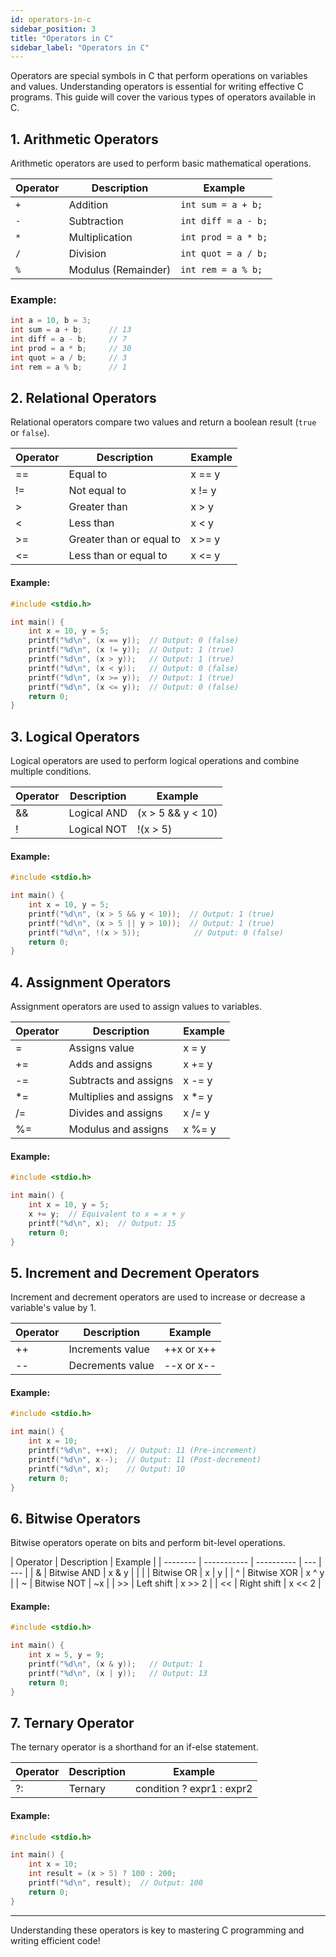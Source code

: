 ```yaml
---
id: operators-in-c
sidebar_position: 3
title: "Operators in C"
sidebar_label: "Operators in C"
---
```


Operators are special symbols in C that perform operations on variables and values. Understanding operators is essential for writing effective C programs. This guide will cover the various types of operators available in C.

## 1. Arithmetic Operators

Arithmetic operators are used to perform basic mathematical operations.

| Operator | Description         | Example             |
| -------- | ------------------- | ------------------- |
| `+`      | Addition            | `int sum = a + b;`  |
| `-`      | Subtraction         | `int diff = a - b;` |
| `*`      | Multiplication      | `int prod = a * b;` |
| `/`      | Division            | `int quot = a / b;` |
| `%`      | Modulus (Remainder) | `int rem = a % b;`  |

### Example:

```c
int a = 10, b = 3;
int sum = a + b;      // 13
int diff = a - b;     // 7
int prod = a * b;     // 30
int quot = a / b;     // 3
int rem = a % b;      // 1
```

## 2. Relational Operators

Relational operators compare two values and return a boolean result (`true` or `false`).

| Operator | Description              | Example   |
| -------- | ------------------------ | --------- |
| ==       | Equal to                 | x == y    |
| !=       | Not equal to             | x != y    |
| &gt;     | Greater than             | x &gt; y  |
| &lt;     | Less than                | x &lt; y  |
| &gt;=    | Greater than or equal to | x &gt;= y |
| &lt;=    | Less than or equal to    | x &lt;= y |

#### Example:

```c
#include <stdio.h>

int main() {
    int x = 10, y = 5;
    printf("%d\n", (x == y));  // Output: 0 (false)
    printf("%d\n", (x != y));  // Output: 1 (true)
    printf("%d\n", (x > y));   // Output: 1 (true)
    printf("%d\n", (x < y));   // Output: 0 (false)
    printf("%d\n", (x >= y));  // Output: 1 (true)
    printf("%d\n", (x <= y));  // Output: 0 (false)
    return 0;
}
```

## 3. Logical Operators

Logical operators are used to perform logical operations and combine multiple conditions.

| Operator | Description | Example                 |
| -------- | ----------- | ----------------------- |
| &&       | Logical AND | (x &gt; 5 && y &lt; 10) |
| !        | Logical NOT | !(x &gt; 5)             |

#### Example:

```c
#include <stdio.h>

int main() {
    int x = 10, y = 5;
    printf("%d\n", (x > 5 && y < 10));  // Output: 1 (true)
    printf("%d\n", (x > 5 || y > 10));  // Output: 1 (true)
    printf("%d\n", !(x > 5));            // Output: 0 (false)
    return 0;
}
```

## 4. Assignment Operators

Assignment operators are used to assign values to variables.

| Operator | Description            | Example |
| -------- | ---------------------- | ------- |
| =        | Assigns value          | x = y   |
| +=       | Adds and assigns       | x += y  |
| -=       | Subtracts and assigns  | x -= y  |
| \*=      | Multiplies and assigns | x \*= y |
| /=       | Divides and assigns    | x /= y  |
| %=       | Modulus and assigns    | x %= y  |

#### Example:

```c
#include <stdio.h>

int main() {
    int x = 10, y = 5;
    x += y;  // Equivalent to x = x + y
    printf("%d\n", x);  // Output: 15
    return 0;
}
```

## 5. Increment and Decrement Operators

Increment and decrement operators are used to increase or decrease a variable's value by 1.

| Operator | Description      | Example    |
| -------- | ---------------- | ---------- |
| ++       | Increments value | ++x or x++ |
| --       | Decrements value | --x or x-- |

#### Example:

```c
#include <stdio.h>

int main() {
    int x = 10;
    printf("%d\n", ++x);  // Output: 11 (Pre-increment)
    printf("%d\n", x--);  // Output: 11 (Post-decrement)
    printf("%d\n", x);    // Output: 10
    return 0;
}
```

## 6. Bitwise Operators

Bitwise operators operate on bits and perform bit-level operations.

| Operator | Description | Example    |
| -------- | ----------- | ---------- | --- | --- |
| &        | Bitwise AND | x & y      |
|          |             | Bitwise OR | x   | y   |
| ^        | Bitwise XOR | x ^ y      |
| ~        | Bitwise NOT | ~x         |
| \>\>     | Left shift  | x \>\> 2   |
| \<\<     | Right shift | x \<\< 2   |

#### Example:

```c
#include <stdio.h>

int main() {
    int x = 5, y = 9;
    printf("%d\n", (x & y));   // Output: 1
    printf("%d\n", (x | y));   // Output: 13
    return 0;
}

```

## 7. Ternary Operator

The ternary operator is a shorthand for an if-else statement.

| Operator | Description | Example                   |
| -------- | ----------- | ------------------------- |
| ?:       | Ternary     | condition ? expr1 : expr2 |

#### Example:

```c
#include <stdio.h>

int main() {
    int x = 10;
    int result = (x > 5) ? 100 : 200;
    printf("%d\n", result);  // Output: 100
    return 0;
}

```

---

Understanding these operators is key to mastering C programming and writing efficient code!

